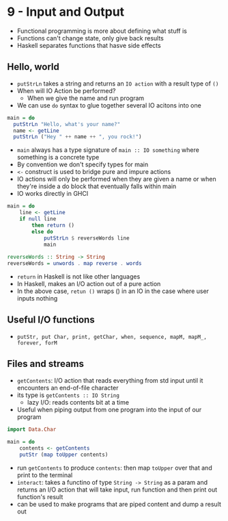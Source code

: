 # 9 - Input and Output

- Functional programming is more about defining what stuff is
- Functions can't change state, only give back results
- Haskell separates functions that hasve side effects

## Hello, world

- `putStrLn` takes a string and returns an `IO action` with a result type of `()`
- When will IO Action be performed?
  - When we give the name and run program
- We can use `do` syntax to glue together several IO acitons into one

```hs
main = do
  putStrLn "Hello, what's your name?"
  name <- getLine
  putStrLn ("Hey " ++ name ++ ", you rock!")
```

- `main` always has a type signature of `main :: IO something` where something is a concrete type
- By convention we don't specify types for main
- `<-` construct is used to bridge pure and impure actions
- IO actions will only be performed when they are given a name or when they're inside a do block that eventually falls within main
- IO works directly in GHCI

```hs
main = do  
    line <- getLine  
    if null line  
        then return ()  
        else do  
            putStrLn $ reverseWords line  
            main  
  
reverseWords :: String -> String  
reverseWords = unwords . map reverse . words  
```

- `return` in Haskell is not like other languages
- In Haskell, makes an I/O action out of a pure action
- In the above case, `retun ()` wraps () in an IO in the case where user inputs nothing

## Useful I/O functions

- `putStr, put Char, print, getChar, when, sequence, mapM, mapM_, forever, forM`

## Files and streams

- `getContents`: I/O action that reads everything from std input until it encounters an end-of-file character
- its type is `getContents :: IO String`
  - lazy I/O: reads contents bit at a time
- Useful when piping output from one program into the input of our program

```hs
import Data.Char  
  
main = do  
    contents <- getContents  
    putStr (map toUpper contents)  
```

- run `getContents` to produce `contents`: then map `toUpper` over that and print to the terminal
- `interact`: takes a functino of type `String -> String` as a param and returns an I/O action that will take input, run function and then print out function's result
- can be used to make programs that are piped content and dump a result out
